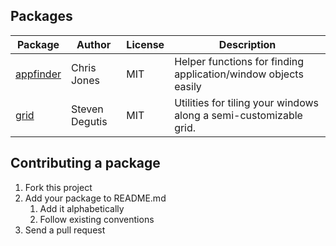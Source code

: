 ## Packages

| Package                                              | Author         | License | Description                                                       |
|------------------------------------------------------|----------------|---------|-------------------------------------------------------------------|
| [appfinder](https://github.com/cmsj/hydra-appfinder) | Chris Jones    | MIT     | Helper functions for finding application/window objects easily    |
| [grid](https://github.com/sdegutis/hydra-grid)       | Steven Degutis | MIT     | Utilities for tiling your windows along a semi-customizable grid. |

## Contributing a package

1. Fork this project
2. Add your package to README.md
    1. Add it alphabetically
    2. Follow existing conventions
3. Send a pull request
